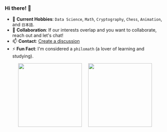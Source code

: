 ### Hi there! 👋

- 🌱 **Current Hobbies**: `Data Science`, `Math`, `Cryptography`, `Chess`, `Animation`, and `日本語`.
- 👯 **Collaboration**: If our interests overlap and you want to collaborate, reach out and let's chat!
- 📫 **Contact**: [Create a discussion](https://github.com/christopherball/christopherball/discussions)
- ⚡ **Fun Fact**: I'm considered a `philomath` (a lover of learning and studying).

<p align="center">
  <a href="#"><img height=200 align="center" src="https://github-readme-stats.vercel.app/api?username=christopherball&theme=synthwave&rank_icon=github&card_width=350" /></a>&nbsp;&nbsp;&nbsp;&nbsp;
  <a href="#"><img height=200 align="center" src="https://github-readme-stats.vercel.app/api/top-langs?username=christopherball&layout=compact&langs_count=8&card_width=350&theme=synthwave" /></a>
</p>

<!--
**christopherball/christopherball** is a ✨ _special_ ✨ repository because its `README.md` (this file) appears on your GitHub profile.

Here are some ideas to get you started:

- 🔭 I’m currently working on ...
- 🌱 I’m currently learning ...
- 👯 I’m looking to collaborate on ...
- 🤔 I’m looking for help with ...
- 💬 Ask me about ...
- 📫 How to reach me: ...
- 😄 Pronouns: ...
- ⚡ Fun fact: ...
-->
